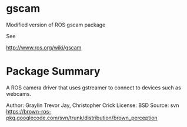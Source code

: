 gscam
=====

Modified version of ROS gscam package

See

http://www.ros.org/wiki/gscam


Package Summary
===============

A ROS camera driver that uses gstreamer to connect to devices such as webcams.

Author: Graylin Trevor Jay, Christopher Crick
License: BSD
Source: svn https://brown-ros-pkg.googlecode.com/svn/trunk/distribution/brown_perception


